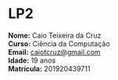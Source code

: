 # LP2
**Nome:** Caio Teixeira da Cruz  
**Curso:** Ciência da Computação  
**Email:** <caiotcruz@gmail.com>  
**Idade:** 19 anos  
**Matrícula:** 201920439711
